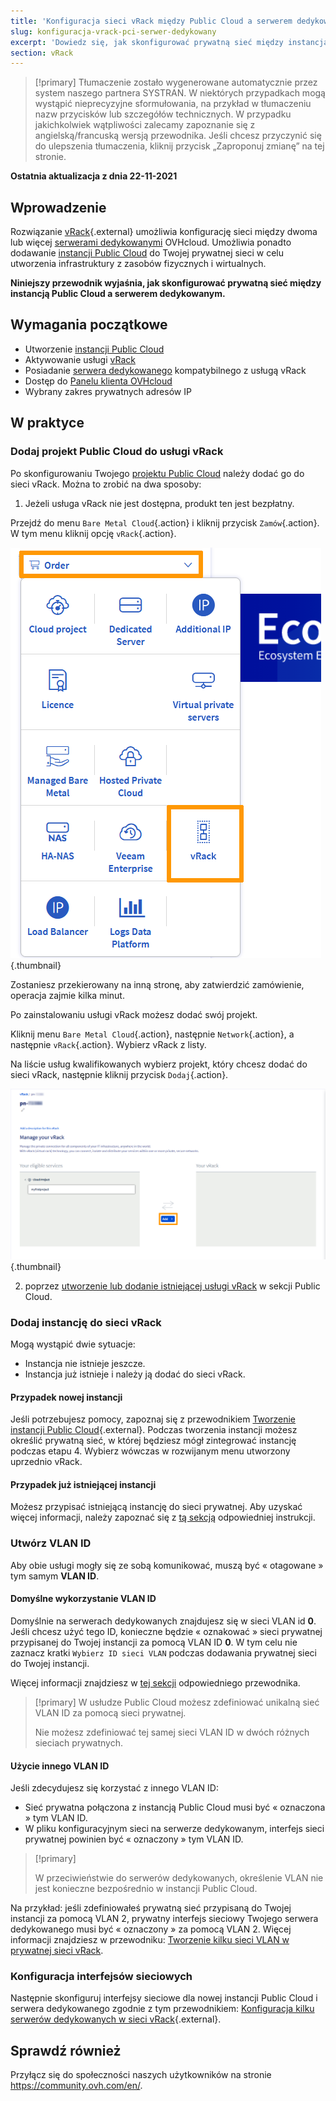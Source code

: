 ```yaml
---
title: 'Konfiguracja sieci vRack między Public Cloud a serwerem dedykowanym'
slug: konfiguracja-vrack-pci-serwer-dedykowany
excerpt: 'Dowiedz się, jak skonfigurować prywatną sieć między instancją Public Cloud a serwerem dedykowanym'
section: vRack
---
```


> [!primary]
> Tłumaczenie zostało wygenerowane automatycznie przez system naszego partnera SYSTRAN. W niektórych przypadkach mogą wystąpić nieprecyzyjne sformułowania, na przykład w tłumaczeniu nazw przycisków lub szczegółów technicznych. W przypadku jakichkolwiek wątpliwości zalecamy zapoznanie się z angielską/francuską wersją przewodnika. Jeśli chcesz przyczynić się do ulepszenia tłumaczenia, kliknij przycisk „Zaproponuj zmianę” na tej stronie.
>

**Ostatnia aktualizacja z dnia 22-11-2021**

## Wprowadzenie

Rozwiązanie [vRack](https://www.ovh.pl/rozwiazania/vrack/){.external} umożliwia konfigurację sieci między dwoma lub więcej [serwerami dedykowanymi](https://www.ovhcloud.com/pl/bare-metal/) OVHcloud. Umożliwia ponadto dodawanie [instancji Public Cloud](https://www.ovhcloud.com/pl/public-cloud/) do Twojej prywatnej sieci w celu utworzenia infrastruktury z zasobów fizycznych i wirtualnych. 

**Niniejszy przewodnik wyjaśnia, jak skonfigurować prywatną sieć między instancją Public Cloud a serwerem dedykowanym.**


## Wymagania początkowe

* Utworzenie [instancji Public Cloud](https://docs.ovh.com/pl/public-cloud/public-cloud-pierwsze-kroki/)
* Aktywowanie usługi [vRack](https://www.ovh.pl/rozwiazania/vrack/)
* Posiadanie [serwera dedykowanego](https://www.ovhcloud.com/pl/bare-metal/) kompatybilnego z usługą vRack
* Dostęp do [Panelu klienta OVHcloud](	https://www.ovh.com/auth/?action=gotomanager&from=https://www.ovh.pl/&ovhSubsidiary=pl)
* Wybrany zakres prywatnych adresów IP

## W praktyce

### Dodaj projekt Public Cloud do usługi vRack

Po skonfigurowaniu Twojego [projektu Public Cloud](https://docs.ovh.com/pl/public-cloud/utworz_projekt_public_cloud/) należy dodać go do sieci vRack. Można to zrobić na dwa sposoby:

1. Jeżeli usługa vRack nie jest dostępna, produkt ten jest bezpłatny.

Przejdź do menu `Bare Metal Cloud`{.action} i kliknij przycisk `Zamów`{.action}. W tym menu kliknij opcję `vRack`{.action}.

![Zamów usługę vrack](images/orderingvrack.png){.thumbnail}

Zostaniesz przekierowany na inną stronę, aby zatwierdzić zamówienie, operacja zajmie kilka minut.

Po zainstalowaniu usługi vRack możesz dodać swój projekt.

Kliknij menu `Bare Metal Cloud`{.action}, następnie `Network`{.action}, a następnie `vRack`{.action}. Wybierz vRack z listy.

Na liście usług kwalifikowanych wybierz projekt, który chcesz dodać do sieci vRack, następnie kliknij przycisk `Dodaj`{.action}.

![dodaj projekt do usługi vrack](images/addprojectvrack.png){.thumbnail}

<ol start="2">
  <li>poprzez <a href="https://docs.ovh.com/pl/public-cloud/public-cloud-vrack/#etap-1-aktywacja-i-zarzadzanie-usluga-vrack">utworzenie lub dodanie istniejącej usługi vRack</a> w sekcji Public Cloud.</li>
</ol>

### Dodaj instancję do sieci vRack 

Mogą wystąpić dwie sytuacje:

- Instancja nie istnieje jeszcze.
- Instancja już istnieje i należy ją dodać do sieci vRack.

#### Przypadek nowej instancji

Jeśli potrzebujesz pomocy, zapoznaj się z przewodnikiem [Tworzenie instancji Public Cloud](https://docs.ovh.com/pl/public-cloud/public-cloud-pierwsze-kroki/#krok-3-tworzenie-instancji){.external}. Podczas tworzenia instancji możesz określić prywatną sieć, w której będziesz mógł zintegrować instancję podczas etapu 4. Wybierz wówczas w rozwijanym menu utworzony uprzednio vRack.

#### Przypadek już istniejącej instancji

Możesz przypisać istniejącą instancję do sieci prywatnej. Aby uzyskać więcej informacji, należy zapoznać się z [tą sekcją](https://docs.ovh.com/pl/public-cloud/public-cloud-vrack/#w-przypadku-istniejacej-instancji_2) odpowiedniej instrukcji.


### Utwórz VLAN ID

Aby obie usługi mogły się ze sobą komunikować, muszą być « otagowane » tym samym **VLAN ID**.

#### Domyślne wykorzystanie VLAN ID

Domyślnie na serwerach dedykowanych znajdujesz się w sieci VLAN id **0**. Jeśli chcesz użyć tego ID, konieczne będzie « oznakować » sieci prywatnej przypisanej do Twojej instancji za pomocą VLAN ID **0**. W tym celu nie zaznacz kratki `Wybierz ID sieci VLAN` podczas dodawania prywatnej sieci do Twojej instancji.

Więcej informacji znajdziesz w [tej sekcji](https://docs.ovh.com/pl/public-cloud/public-cloud-vrack/#etap-2-tworzenie-sieci-vlan-w-ramach-uslugi-vrack_1) odpowiedniego przewodnika.

> [!primary]
> W usłudze Public Cloud możesz zdefiniować unikalną sieć VLAN ID za pomocą sieci prywatnej.
>
> Nie możesz zdefiniować tej samej sieci VLAN ID w dwóch różnych sieciach prywatnych.

#### Użycie innego VLAN ID

Jeśli zdecydujesz się korzystać z innego VLAN ID:

- Sieć prywatna połączona z instancją Public Cloud musi być « oznaczona » tym VLAN ID.
- W pliku konfiguracyjnym sieci na serwerze dedykowanym, interfejs sieci prywatnej powinien być « oznaczony » tym VLAN ID.



> [!primary]
> 
> W przeciwieństwie do serwerów dedykowanych, określenie VLAN nie jest konieczne bezpośrednio w instancji Public Cloud.
>

Na przykład: jeśli zdefiniowałeś prywatną sieć przypisaną do Twojej instancji za pomocą VLAN 2, prywatny interfejs sieciowy Twojego serwera dedykowanego musi być « oznaczony » za pomocą VLAN 2. Więcej informacji znajdziesz w przewodniku: [Tworzenie kilku sieci VLAN w prywatnej sieci vRack](https://docs.ovh.com/pl/dedicated/tworzenie-vlan-vrack/).

### Konfiguracja interfejsów sieciowych

Następnie skonfiguruj interfejsy sieciowe dla nowej instancji Public Cloud i serwera dedykowanego zgodnie z tym przewodnikiem: [Konfiguracja kilku serwerów dedykowanych w sieci vRack](../konfiguracja-kilku-serwerow-dedykowanych-vrack/){.external}.

## Sprawdź również

Przyłącz się do społeczności naszych użytkowników na stronie <https://community.ovh.com/en/>.